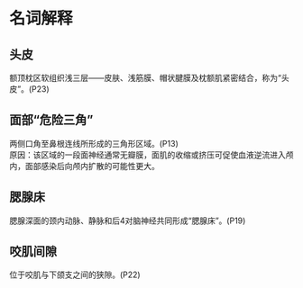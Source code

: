 # 名词解释
## 头皮
额顶枕区软组织浅三层——皮肤、浅筋膜、帽状腱膜及枕额肌紧密结合，称为“头皮”。(P23)
## 面部“危险三角”
两侧口角至鼻根连线所形成的三角形区域。(P13)  
原因：该区域的一段面神经通常无瓣膜，面肌的收缩或挤压可促使血液逆流进入颅内，面部感染后向颅内扩散的可能性更大。
## 腮腺床
腮腺深面的颈内动脉、静脉和后4对脑神经共同形成“腮腺床”。(P19)
## 咬肌间隙
位于咬肌与下颌支之间的狭隙。(P22)
